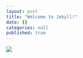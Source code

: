 ```yaml
---
layout: post
title: "Welcome to Jekyll!"
date: {}
categories: null
published: true
---
```


![](//images/dicas.png)